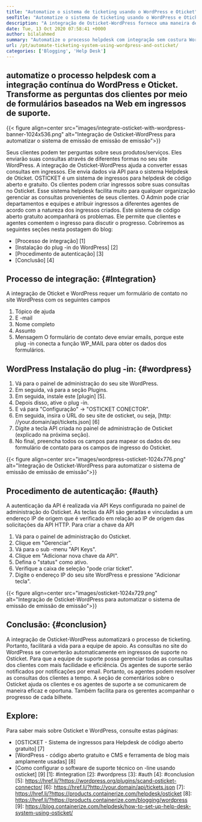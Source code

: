 ```yaml
---
title: "Automatize o sistema de ticketing usando o WordPress e Oticket" 
seoTitle: "Automatize o sistema de ticketing usando o WordPress e Oticket" 
description: "A integração de Osticket-WordPress fornece uma maneira de os clientes gerarem ingressos de suporte no site WordPress e gerenciá-los no painel de osticket." 
date: Tue, 13 Oct 2020 07:58:41 +0000
author: bilalahmed
summary: "Automatize o processo helpdesk com integração sem costura WordPress e Osticket. Transforme as perguntas dos clientes por meio de formulários baseados na Web em ingressos de suporte." 
url: /pt/automate-ticketing-system-using-wordpress-and-osticket/
categories: ['Blogging', 'Help Desk']
---
```


## automatize o processo helpdesk com a integração contínua do WordPress e Oticket. Transforme as perguntas dos clientes por meio de formulários baseados na Web em ingressos de suporte.

{{< figure align=center src="images/integrate-osticket-with-wordpress-banner-1024x536.png" alt="Integração de Osticket-WordPress para automatizar o sistema de emissão de emissão de emissão">}}

Seus clientes podem ter perguntas sobre seus produtos/serviços. Eles enviarão suas consultas através de diferentes formas no seu site WordPress. A integração de Osticket-WordPress ajuda a converter essas consultas em ingressos. Ele envia dados via API para o sistema Helpdesk de Oticket.
OSTICKET é um sistema de ingressos para helpdesk de código aberto e gratuito. Os clientes podem criar ingressos sobre suas consultas no Osticket. Esse sistema helpdesk facilita muito para qualquer organização gerenciar as consultas provenientes de seus clientes. O Admin pode criar departamentos e equipes e atribuir ingressos a diferentes agentes de acordo com a natureza dos ingressos criados. Este sistema de código aberto gratuito acompanhará os problemas. Ele permite que clientes e agentes comentem o ingresso para discutir o progresso. Cobriremos as seguintes seções nesta postagem do blog:
  * [Processo de integração] [1]
  * [Instalação do plug -in do WordPress] [2]
  * [Procedimento de autenticação] [3]
  * [Conclusão] [4]

## Processo de integração: {#Integration}
A integração de Oticket e WordPress requer um formulário de contato no site WordPress com os seguintes campos
  1. Tópico de ajuda
  2. E -mail
  3. Nome completo
  4. Assunto
  5. Mensagem
O formulário de contato deve enviar emails, porque este plug -in conecta a função WP_MAIL para obter os dados dos formulários.

## WordPress Instalação do plug -in: {#wordpress}
  1. Vá para o painel de administração do seu site WordPress.
  2. Em seguida, vá para a seção Plugins.
  3. Em seguida, instale este [plugin] [5].
  4. Depois disso, ative o plug -in.
  5. E vá para "Configuração" -> "OSTICKET CONECTOR".
  6. Em seguida, insira o URL do seu site de osticket, ou seja, [http: //your.domain/api/tickets.json] [6]
  7. Digite a tecla API criada no painel de administração de Osticket (explicado na próxima seção).
  8. No final, preencha todos os campos para mapear os dados do seu formulário de contato para os campos de ingresso do Osticket.

{{< figure align=center src="images/wordpress-osticket-1024x776.png" alt="Integração de Osticket-WordPress para automatizar o sistema de emissão de emissão de emissão">}}


## Procedimento de autenticação: {#auth}
A autenticação da API é realizada via API Keys configurada no painel de administração do Osticket. As teclas da API são geradas e vinculadas a um endereço IP de origem que é verificado em relação ao IP de origem das solicitações da API HTTP. Para criar a chave da API
  1. Vá para o painel de administração do Osticket.
  2. Clique em "Gerenciar".
  3. Vá para o sub -menu "API Keys".
  4. Clique em "Adicionar nova chave da API".
  5. Defina o "status" como ativo.
  6. Verifique a caixa de seleção "pode ​​criar ticket".
  7. Digite o endereço IP do seu site WordPress e pressione "Adicionar tecla".

{{< figure align=center src="images/osticket-1024x729.png" alt="Integração de Osticket-WordPress para automatizar o sistema de emissão de emissão de emissão">}}


## Conclusão: {#conclusion}
A integração de Osticket-WordPress automatizará o processo de ticketing. Portanto, facilitará a vida para a equipe de apoio. As consultas no site do WordPress se converterão automaticamente em ingressos de suporte no Osticket. Para que a equipe de suporte possa gerenciar todas as consultas dos clientes com mais facilidade e eficiência. Os agentes de suporte serão notificados por notificações por email. Portanto, os agentes podem resolver as consultas dos clientes a tempo. A seção de comentários sobre o Osticket ajuda os clientes e os agentes de suporte a se comunicarem de maneira eficaz e oportuna. Também facilita para os gerentes acompanhar o progresso de cada bilhete.

## Explore:
Para saber mais sobre Osticket e WordPress, consulte estas páginas:
  * [OSTICKET - Sistema de ingressos para Helpdesk de código aberto gratuito] [7]
  * [WordPress - código aberto gratuito e CMS e ferramenta de blog mais amplamente usadas] [8]
  * [Como configurar o software de suporte técnico on -line usando osticket] [9]
[1]: #integration
[2]: #wordpress
[3]: #auth
[4]: #conclusion
[5]: https://href.li/?https://wordpress.org/plugins/scand-osticket-connector/
[6]: https://href.li/?http://your.domain/api/tickets.json
[7]: https://href.li/?https://products.containerize.com/helpdesk/osticket
[8]: https://href.li/?https://products.containerize.com/blogging/wordpress
[9]: https://blog.containerize.com/helpdesk/how-to-set-up-help-desk-system-using-osticket/
